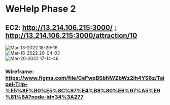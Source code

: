 # WeHelp Phase 2
## EC2: http://13.214.106.215:3000/ ; http://13.214.106.215:3000/attraction/10
![Mar-13-2022 18-29-16](https://user-images.githubusercontent.com/90204593/158055417-a60b63b1-19a9-45bf-8ba2-b5fff6ecc812.gif)<br />
![Mar-18-2022 20-04-03](https://user-images.githubusercontent.com/90204593/158999932-e2ecf7c3-2a08-450f-80a8-8ea516e72431.gif)<br />
![Mar-20-2022 17-14-46](https://user-images.githubusercontent.com/90204593/159155782-c9c8ae25-ad0c-4e7d-9c3c-ebf6dd9802e5.gif)
### Wireframe: https://www.figma.com/file/CeFwqBSbNWZbWz2ih4YS6z/Taipei-Trip-%E5%8F%B0%E5%8C%97%E4%B8%80%E6%97%A5%E9%81%8A?node-id=34%3A277
